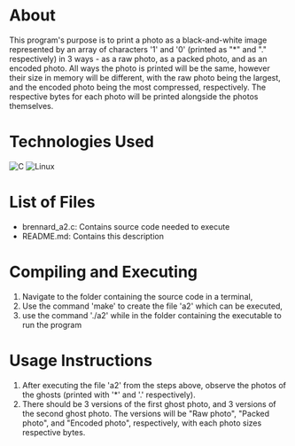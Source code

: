 # About
This program's purpose is to print a photo as a black-and-white image represented by an array of characters '1' and '0' (printed as "*" and "." respectively) in 3 ways - as a raw photo, as a packed photo, and as an encoded photo. All ways the photo is printed will be the same, however their size in memory will be different, with the raw photo being the largest, and the encoded photo being the most compressed, respectively. The respective bytes for each photo will be printed alongside the photos themselves.

# Technologies Used
![C](https://img.shields.io/badge/-C-A8B9CC?style=flat&logo=c&logoColor=white) ![Linux](https://img.shields.io/badge/-Linux-FCC624?style=flat&logo=linux&logoColor=black)
	
# List of Files
- brennard_a2.c: Contains source code needed to execute
- README.md: Contains this description

# Compiling and Executing
1. Navigate to the folder containing the source code in a terminal,
2. Use the command 'make' to create the file 'a2' which can be executed,
3. use the command './a2' while in the folder containing the executable to run the program

# Usage Instructions
1. After executing the file 'a2' from the steps above, observe the photos of the ghosts (printed with '*' and '.' respectively).
2. There should be 3 versions of the first ghost photo, and 3 versions of the second ghost photo. The versions will be "Raw photo", "Packed photo", and "Encoded photo", respectively, with each photo sizes respective bytes. 

